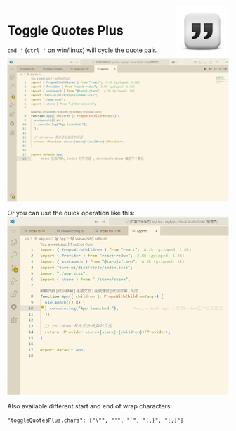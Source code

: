 <img src="./assets/quotes.png" alt="logo" width="120" align="right" />

# Toggle Quotes Plus

`cmd '` (`ctrl '` on win/linux) will cycle the quote pair.
![alt text](assets/screen.gif)

Or you can use the quick operation like this:
![alt text](assets/screen1.gif)

Also available different start and end of wrap characters:

`` "toggleQuotesPlus.chars": ["\"", "'", "`", "{,}", "[,]"] ``

